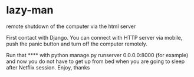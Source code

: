 # lazy-man
remote shutdown of the computer via the html server

First contact with Django.
You can connect with HTTP server via mobile, push the panic button and turn off the computer remotely.

Run that **** with python manage.py runserver 0.0.0.0:8000 (for example) and now you do not have to get up from bed when you are going to sleep after Netflix session.
Enjoy, thanks
